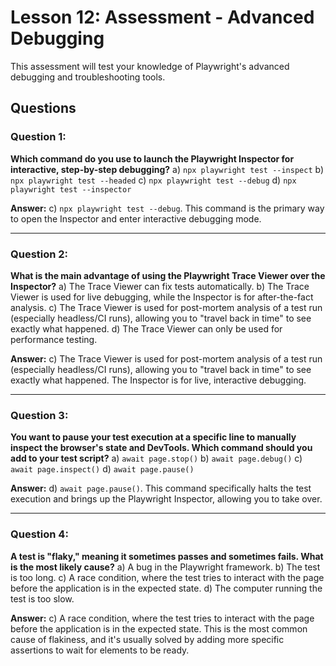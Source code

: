 # Lesson 12: Assessment - Advanced Debugging

This assessment will test your knowledge of Playwright's advanced debugging and troubleshooting tools.

## Questions

### Question 1:
**Which command do you use to launch the Playwright Inspector for interactive, step-by-step debugging?**
a) `npx playwright test --inspect`
b) `npx playwright test --headed`
c) `npx playwright test --debug`
d) `npx playwright test --inspector`

**Answer:**
c) `npx playwright test --debug`. This command is the primary way to open the Inspector and enter interactive debugging mode.

---

### Question 2:
**What is the main advantage of using the Playwright Trace Viewer over the Inspector?**
a) The Trace Viewer can fix tests automatically.
b) The Trace Viewer is used for live debugging, while the Inspector is for after-the-fact analysis.
c) The Trace Viewer is used for post-mortem analysis of a test run (especially headless/CI runs), allowing you to "travel back in time" to see exactly what happened.
d) The Trace Viewer can only be used for performance testing.

**Answer:**
c) The Trace Viewer is used for post-mortem analysis of a test run (especially headless/CI runs), allowing you to "travel back in time" to see exactly what happened. The Inspector is for live, interactive debugging.

---

### Question 3:
**You want to pause your test execution at a specific line to manually inspect the browser's state and DevTools. Which command should you add to your test script?**
a) `await page.stop()`
b) `await page.debug()`
c) `await page.inspect()`
d) `await page.pause()`

**Answer:**
d) `await page.pause()`. This command specifically halts the test execution and brings up the Playwright Inspector, allowing you to take over.

---

### Question 4:
**A test is "flaky," meaning it sometimes passes and sometimes fails. What is the most likely cause?**
a) A bug in the Playwright framework.
b) The test is too long.
c) A race condition, where the test tries to interact with the page before the application is in the expected state.
d) The computer running the test is too slow.

**Answer:**
c) A race condition, where the test tries to interact with the page before the application is in the expected state. This is the most common cause of flakiness, and it's usually solved by adding more specific assertions to wait for elements to be ready.